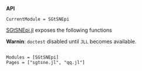 **API** 

```@meta
CurrentModule = SGtSNEpi
```

[SGtSNEpi.jl](https://github.com/fcdimitr/SGtSNEpi.jl) exposes the
following functions

**Warnin**: `doctest` disabled until `JLL` becomes available.

```@index
```


```@autodocs
Modules = [SGtSNEpi]
Pages = ["sgtsne.jl", "qq.jl"]
```
